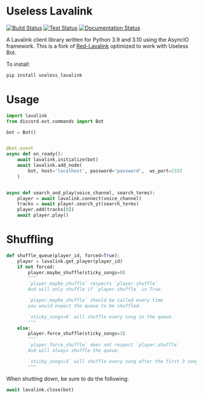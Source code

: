 # Useless Lavalink

[![Build
Status](https://github.com/MRvillager/useless_lavalink/actions/workflows/publish_pypi.yml/badge.svg)](https://github.com/MRvillager/useless_lavalink/actions/workflows/publish_pypi.yml)
[![Test
Status](https://github.com/MRvillager/useless_lavalink/actions/workflows/tests.yml/badge.svg)](https://github.com/MRvillager/useless_lavalink/actions/workflows/tests.yml)
[![Documentation
Status](https://readthedocs.org/projects/useless-lavalink/badge/?version=stable)](https://useless-lavalink.readthedocs.io/en/stable/)

A Lavalink client library written for Python 3.9 and 3.10 using the AsyncIO
framework. This is a fork of
[Red-Lavalink](https://github.com/Cog-Creators/Red-Lavalink) optimized to work with Useless Bot.

To install:
``` bash
pip install useless_lavalink
```

# Usage

``` python
import lavalink
from discord.ext.commands import Bot

bot = Bot()


@bot.event
async def on_ready():
    await lavalink.initialize(bot)
    await lavalink.add_node(
        bot, host='localhost', password='password',  ws_port=2333
    )


async def search_and_play(voice_channel, search_terms):
    player = await lavalink.connect(voice_channel)
    tracks = await player.search_yt(search_terms)
    player.add(tracks[0])
    await player.play()
```

# Shuffling

``` python
def shuffle_queue(player_id, forced=True):
    player = lavalink.get_player(player_id)
    if not forced:
        player.maybe_shuffle(sticky_songs=0)
        """
        `player.maybe_shuffle` respects `player.shuffle`
        And will only shuffle if `player.shuffle` is True.

        `player.maybe_shuffle` should be called every time
        you would expect the queue to be shuffled.

        `sticky_songs=0` will shuffle every song in the queue.
        """
    else:
        player.force_shuffle(sticky_songs=3)
        """
        `player.force_shuffle` does not respect `player.shuffle`
        And will always shuffle the queue.

        `sticky_songs=3` will shuffle every song after the first 3 songs in the queue.
        """
```

When shutting down, be sure to do the following:
``` python
await lavalink.close(bot)
```